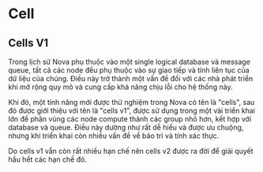 # Cell

## Cells V1

Trong lịch sử Nova phụ thuộc vào một single logical database và message queue, tất cả các node đều phụ thuộc vào sự giao tiếp và tính liên tục của dữ liệu của chúng. Điều này trở thành một vấn đề đối với các nhà phát triển khi mở rộng quy mô và cung cấp khả năng chịu lỗi cho hệ thống này.

Khi đó, một tính năng mới được thử nghiệm trong Nova có tên là "cells", sau đó được giới thiệu với tên là "cells v1", được sử dụng trong một vài triển khai lớn để phân vùng các node compute thành các group nhỏ hơn, kết hợp với database và queue. Điều này dường như rất dễ hiểu và được ưu chuộng, nhưng khi triển khai còn nhiều vấn đề về bảo trì và tính xác thực.

Do cells v1 vẫn còn rất nhiều hạn chế nên cells v2 được ra đời để giải quyết hầu hết các hạn chế đó.